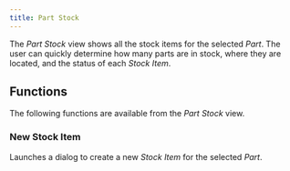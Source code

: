 ```yaml
---
title: Part Stock
---
```


The *Part Stock* view shows all the stock items for the selected *Part*. The user can quickly determine how many parts are in stock, where they are located, and the status of each *Stock Item*.

## Functions

The following functions are available from the *Part Stock* view.

### New Stock Item

Launches a dialog to create a new *Stock Item* for the selected *Part*.